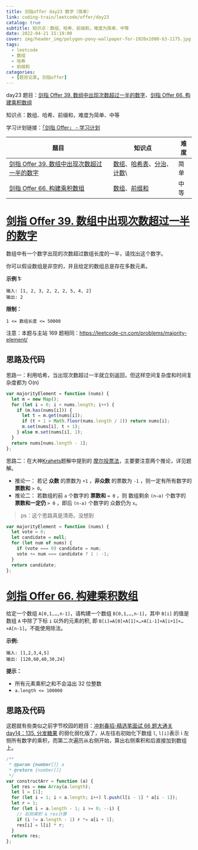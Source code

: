 ```yaml
---
title: 剑指offer day23 数学（简单）
link: coding-train/leetcode/offer/day23
catalog: true
subtitle: 知识点：数组、哈希、前缀和，难度为简单、中等
date: 2022-04-21 15:19:00
cover: img/header_img/polygon-pony-wallpaper-for-1920x1080-63-1175.jpg
tags:
  - leetcode
  - 数组
  - 哈希
  - 前缀和
categories:
  - [题目记录, 剑指offer]
---
```


day23 题目：[剑指 Offer 39. 数组中出现次数超过一半的数字](https://leetcode-cn.com/problems/shu-zu-zhong-chu-xian-ci-shu-chao-guo-yi-ban-de-shu-zi-lcof/)、[剑指 Offer 66. 构建乘积数组](https://leetcode-cn.com/problems/gou-jian-cheng-ji-shu-zu-lcof/)

知识点：数组、哈希、前缀和，难度为简单、中等

学习计划链接：[「剑指 Offer」 - 学习计划](https://leetcode-cn.com/study-plan/lcof/?progress=7jn70jr)

| 题目                                                                                                                                         | 知识点                                                                                                                                                                                              | 难度 |
| -------------------------------------------------------------------------------------------------------------------------------------------- | --------------------------------------------------------------------------------------------------------------------------------------------------------------------------------------------------- | ---- |
| [剑指 Offer 39. 数组中出现次数超过一半的数字](https://leetcode-cn.com/problems/shu-zu-zhong-chu-xian-ci-shu-chao-guo-yi-ban-de-shu-zi-lcof/) | [数组](https://leetcode-cn.com/tag/array)、[哈希表](https://leetcode-cn.com/tag/hash-table)、[分治](https://leetcode-cn.com/tag/divide-and-conquer)、[计数](https://leetcode-cn.com/tag/counting)\  | 简单 |
| [剑指 Offer 66. 构建乘积数组](https://leetcode-cn.com/problems/gou-jian-cheng-ji-shu-zu-lcof/)                                               | [数组](https://leetcode-cn.com/tag/array)、[前缀和](https://leetcode-cn.com/tag/prefix-sum)                                                                                                         | 中等 |

# [剑指 Offer 39. 数组中出现次数超过一半的数字](https://leetcode-cn.com/problems/shu-zu-zhong-chu-xian-ci-shu-chao-guo-yi-ban-de-shu-zi-lcof/)

数组中有一个数字出现的次数超过数组长度的一半，请找出这个数字。

你可以假设数组是非空的，并且给定的数组总是存在多数元素。

**示例 1:**

```plain
输入: [1, 2, 3, 2, 2, 2, 5, 4, 2]
输出: 2
```

**限制：**

`1 <= 数组长度 <= 50000`

注意：本题与主站 169 题相同：<https://leetcode-cn.com/problems/majority-element/>

## 思路及代码

思路一：利用哈希，当出现次数超过一半就立刻返回，但这样空间复杂度和时间复杂度都为 O(n)

```javascript
var majorityElement = function (nums) {
  let m = new Map();
  for (let i = 0; i < nums.length; i++) {
    if (m.has(nums[i])) {
      let t = m.get(nums[i]);
      if (t + 1 > Math.floor(nums.length / 2)) return nums[i];
      m.set(nums[i], t + 1);
    } else m.set(nums[i], 1);
  }
  return nums[nums.length - 1];
};
```

思路二：在大神[Krahets](https://leetcode-cn.com/u/jyd/)题解中提到的 [摩尔投票法](https://leetcode-cn.com/problems/shu-zu-zhong-chu-xian-ci-shu-chao-guo-yi-ban-de-shu-zi-lcof/solution/mian-shi-ti-39-shu-zu-zhong-chu-xian-ci-shu-chao-3/)，主要要注意两个推论，详见题解。

- 推论一： 若记 **众数** 的票数为 `+1` ，**非众数** 的票数为 `-1` ，则一定有所有数字的**票数和** `> 0`。
- 推论二： 若数组的前 `a` 个数字的 **票数和** `= 0` ，则 数组剩余 `(n−a)` 个数字的 **票数和一定仍** `> 0` ，即后 `(n-a)` 个数字的 众数仍为 `x`。

> ps：这个思路真是清奇。没想到

```javascript
var majorityElement = function (nums) {
  let vote = 0;
  let candidate = null;
  for (let num of nums) {
    if (vote === 0) candidate = num;
    vote += num === candidate ? 1 : -1;
  }
  return candidate;
};
```

# [剑指 Offer 66. 构建乘积数组](https://leetcode-cn.com/problems/gou-jian-cheng-ji-shu-zu-lcof/)

给定一个数组 `A[0,1,…,n-1]`，请构建一个数组 `B[0,1,…,n-1]`，其中 `B[i]` 的值是数组 `A` 中除了下标 `i` 以外的元素的积, 即 `B[i]=A[0]×A[1]×…×A[i-1]×A[i+1]×…×A[n-1]`。不能使用除法。

**示例:**

```plain
输入: [1,2,3,4,5]
输出: [120,60,40,30,24]
```

**提示：**

- 所有元素乘积之和不会溢出 32 位整数
- `a.length <= 100000`

## 思路及代码

这题就有些类似之前字节校园的题目：[冲刺春招-精选笔面试 66 题大通关 day14：135. 分发糖果](https://ysx.cosine.ren/cn/coding-train/leetcode/bytedance/bytedance-day14/#%E6%80%9D%E8%B7%AF-3) 的弱化弱化版了，从左往右初始化下数组 `l`, `l[i]`表示 i 左侧所有数字的乘积，而第二次遍历从右侧开始，算出右侧乘积和后直接加到数组上。

```javascript
/**
 * @param {number[]} a
 * @return {number[]}
 */
var constructArr = function (a) {
  let res = new Array(a.length);
  let l = [1];
  for (let i = 1; i < a.length; i++) l.push(l[i - 1] * a[i - 1]);
  let r = 1;
  for (let i = a.length - 1; i >= 0; --i) {
    // 右侧乘积 & res计算
    if (i != a.length - 1) r *= a[i + 1];
    res[i] = l[i] * r;
  }
  return res;
};
```
